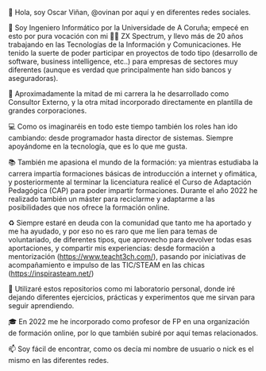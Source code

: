 👋 Hola, soy Oscar Viñan, @ovinan por aquí y en diferentes redes sociales.

👀 Soy Ingeniero Informático por la Universidade de A Coruña; empecé en esto por pura vocación con mi 🏳️‍🌈 ZX Spectrum, y llevo más de 20 años trabajando en 
las Tecnologías de la Información y Comunicaciones. He tenido la suerte de poder participar en proyectos de todo tipo (desarrollo de software, business intelligence, 
etc..) para empresas de sectores muy diferentes (aunque es verdad que principalmente han sido bancos y aseguradoras).

💼 Aproximadamente la mitad de mi carrera la he desarrollado como Consultor Externo, y la otra mitad incorporado directamente en plantilla de grandes corporaciones.

💻 Como os imaginaréis en todo este tiempo también los roles han ido cambiando: desde programador hasta director de sistemas. Siempre apoyándome en la tecnología,
que es lo que me gusta.

📚 También me apasiona el mundo de la formación: ya mientras estudiaba la carrera impartía formaciones básicas de introducción a internet y ofimática, y posteriormente
al terminar la licenciatura realicé el Curso de Adaptación Pedagógica (CAP) para poder impartir formaciones. 
Durante el año 2022 he realizado también un máster para reciclarme y adaptarme a las posibilidades que nos ofrece la formación online.

♻️ Siempre estaré en deuda con la comunidad que tanto me ha aportado y me ha ayudado, y por eso no es raro que me líen para temas de voluntariado, de diferentes tipos, que aprovecho para devolver todas esas aportaciones, y compartir mis experiencias: desde formación a mentorización (https://www.teacht3ch.com/), pasando por iniciativas de acompañamiento e impulso de las TIC/STEAM en las chicas (https://inspirasteam.net/)

🧪 Utilizaré estos repositorios como mi laboratorio personal, donde iré dejando diferentes ejercicios, prácticas y experimentos que me sirvan para seguir aprendiendo. 

🎓 En 2022 me he incorporado como profesor de FP en una organización de formación online, por lo que también subiré por aquí temas relacionados.

📫 Soy fácil de encontrar, como os decía mi nombre de usuario o nick es el mismo en las diferentes redes.

<!---
ovinan/ovinan is a ✨ special ✨ repository because its `README.md` (this file) appears on your GitHub profile.
You can click the Preview link to take a look at your changes.
--->

